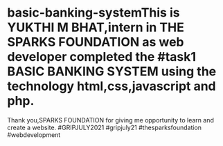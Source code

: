 # basic-banking-systemThis is YUKTHI M BHAT,intern in THE SPARKS FOUNDATION as web developer completed the #task1 BASIC BANKING SYSTEM using the technology html,css,javascript and php.
Thank you,SPARKS FOUNDATION for giving me opportunity to learn and create a website.
#GRIPJULY2021 #gripjuly21
#thesparksfoundation
#webdevelopment
